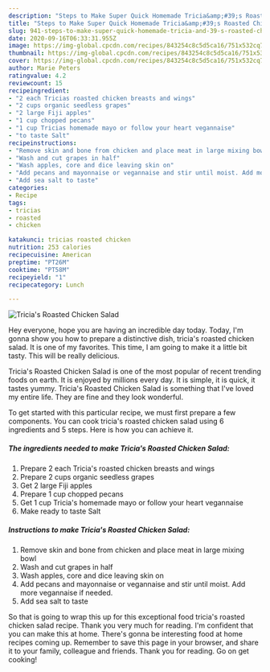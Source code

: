 ```yaml
---
description: "Steps to Make Super Quick Homemade Tricia&amp;#39;s Roasted Chicken Salad"
title: "Steps to Make Super Quick Homemade Tricia&amp;#39;s Roasted Chicken Salad"
slug: 941-steps-to-make-super-quick-homemade-tricia-and-39-s-roasted-chicken-salad
date: 2020-09-16T06:33:31.955Z
image: https://img-global.cpcdn.com/recipes/843254c8c5d5ca16/751x532cq70/tricias-roasted-chicken-salad-recipe-main-photo.jpg
thumbnail: https://img-global.cpcdn.com/recipes/843254c8c5d5ca16/751x532cq70/tricias-roasted-chicken-salad-recipe-main-photo.jpg
cover: https://img-global.cpcdn.com/recipes/843254c8c5d5ca16/751x532cq70/tricias-roasted-chicken-salad-recipe-main-photo.jpg
author: Marie Peters
ratingvalue: 4.2
reviewcount: 15
recipeingredient:
- "2 each Tricias roasted chicken breasts and wings"
- "2 cups organic seedless grapes"
- "2 large Fiji apples"
- "1 cup chopped pecans"
- "1 cup Tricias homemade mayo or follow your heart vegannaise"
- "to taste Salt"
recipeinstructions:
- "Remove skin and bone from chicken and place meat in large mixing bowl"
- "Wash and cut grapes in half"
- "Wash apples, core and dice leaving skin on"
- "Add pecans and mayonnaise or vegannaise and stir until moist. Add more vegannaise if needed."
- "Add sea salt to taste"
categories:
- Recipe
tags:
- tricias
- roasted
- chicken

katakunci: tricias roasted chicken 
nutrition: 253 calories
recipecuisine: American
preptime: "PT26M"
cooktime: "PT58M"
recipeyield: "1"
recipecategory: Lunch

---
```



![Tricia&#39;s Roasted Chicken Salad](https://img-global.cpcdn.com/recipes/843254c8c5d5ca16/751x532cq70/tricias-roasted-chicken-salad-recipe-main-photo.jpg)

Hey everyone, hope you are having an incredible day today. Today, I'm gonna show you how to prepare a distinctive dish, tricia&#39;s roasted chicken salad. It is one of my favorites. This time, I am going to make it a little bit tasty. This will be really delicious.



Tricia&#39;s Roasted Chicken Salad is one of the most popular of recent trending foods on earth. It is enjoyed by millions every day. It is simple, it is quick, it tastes yummy. Tricia&#39;s Roasted Chicken Salad is something that I've loved my entire life. They are fine and they look wonderful.


To get started with this particular recipe, we must first prepare a few components. You can cook tricia&#39;s roasted chicken salad using 6 ingredients and 5 steps. Here is how you can achieve it.

<!--inarticleads1-->

##### The ingredients needed to make Tricia&#39;s Roasted Chicken Salad:

1. Prepare 2 each Tricia&#39;s roasted chicken breasts and wings
1. Prepare 2 cups organic seedless grapes
1. Get 2 large Fiji apples
1. Prepare 1 cup chopped pecans
1. Get 1 cup Tricia&#39;s homemade mayo or follow your heart vegannaise
1. Make ready to taste Salt




<!--inarticleads2-->

##### Instructions to make Tricia&#39;s Roasted Chicken Salad:

1. Remove skin and bone from chicken and place meat in large mixing bowl
1. Wash and cut grapes in half
1. Wash apples, core and dice leaving skin on
1. Add pecans and mayonnaise or vegannaise and stir until moist. Add more vegannaise if needed.
1. Add sea salt to taste




So that is going to wrap this up for this exceptional food tricia&#39;s roasted chicken salad recipe. Thank you very much for reading. I'm confident that you can make this at home. There's gonna be interesting food at home recipes coming up. Remember to save this page in your browser, and share it to your family, colleague and friends. Thank you for reading. Go on get cooking!
